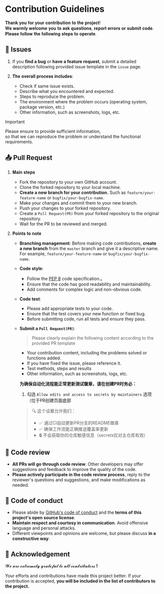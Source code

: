 # Contribution Guidelines

𝐓𝐡𝐚𝐧𝐤 𝐲𝐨𝐮 𝐟𝐨𝐫 𝐲𝐨𝐮𝐫 𝐜𝐨𝐧𝐭𝐫𝐢𝐛𝐮𝐭𝐢𝐨𝐧 𝐭𝐨 𝐭𝐡𝐞 𝐩𝐫𝐨𝐣𝐞𝐜𝐭!     
𝐖𝐞 𝐰𝐚𝐫𝐦𝐥𝐲 𝐰𝐞𝐥𝐜𝐨𝐦𝐞 𝐲𝐨𝐮 𝐭𝐨 𝐚𝐬𝐤 𝐪𝐮𝐞𝐬𝐭𝐢𝐨𝐧𝐬, 𝐫𝐞𝐩𝐨𝐫𝐭 𝐞𝐫𝐫𝐨𝐫𝐬 𝐨𝐫 𝐬𝐮𝐛𝐦𝐢𝐭 𝐜𝐨𝐝𝐞.     
𝐏𝐥𝐞𝐚𝐬𝐞 𝐟𝐨𝐥𝐥𝐨𝐰 𝐭𝐡𝐞 𝐟𝐨𝐥𝐥𝐨𝐰𝐢𝐧𝐠 𝐬𝐭𝐞𝐩𝐬 𝐭𝐨 𝐨𝐩𝐞𝐫𝐚𝐭𝐞.

## 💬 Issues  

1. If you **find a bug** or **have a feature request**, submit a detailed description following provided issue template in the `issue` page.

2. 𝐓𝐡𝐞 𝐨𝐯𝐞𝐫𝐚𝐥𝐥 𝐩𝐫𝐨𝐜𝐞𝐬𝐬 𝐢𝐧𝐜𝐥𝐮𝐝𝐞𝐬:
    - Check if same issue exists.
    - Describe what you encountered and expected.
    - Steps to reproduce the problem.
    - The environment where the problem occurs (operating system, package version, etc.)
    - Other information, such as screenshots, logs, etc.

> [!IMPORTANT]
> Please ensure to provide sufficient information,       
> so that we can reproduce the problem or understand the functional requirements.

## 📤 Pull Request

1. 𝐌𝐚𝐢𝐧 𝐬𝐭𝐞𝐩𝐬
    - Fork the repository to your own GitHub account.
    - Clone the forked repository to your local machine.
    - **Create a new branch for your contribution.** Such as `feature/your-feature-name` or `bugfix/your-bugfix-name`.
    - Make your changes and commit them to your new branch.
    - Push your changes to your forked repository.
    - Create a `Pull Request(PR)` from your forked repository to the original repository.
    - Wait for the PR to be reviewed and merged.

2. 𝐏𝐨𝐢𝐧𝐭𝐬 𝐭𝐨 𝐧𝐨𝐭𝐞

    - **Branching management**: Before making code contributions, **create a new branch** from the `master` branch and give it a descriptive name. For example, `feature/your-feature-name` or `bugfix/your-bugfix-name`.

    - **Code style**: 
        - Follow the [PEP 8](https://www.python.org/dev/peps/pep-0008/) code specification.。
        - Ensure that the code has good readability and maintainability.
        - Add comments for complex logic and non-obvious code.
  
    - **Code test**: 
        - Please add appropriate tests to your code.
        - Ensure that the test covers your new function or fixed bug.
        - Before submitting code, run all tests and ensure they pass.
    
    - **Submit a `Pull Request(PR)`**: 
        > Please clearly explain the following content according to the provided PR template
        - Your contribution content, including the problems solved or functions added.
        - If you have fixed the issue, please reference it.
        - Test methods, steps and results
        - Other information, such as screenshots, logs, etc.

        **为确保自动化流程能正常更新测试徽章，请在创建PR时务必：**

        1. 勾选 `Allow edits and access to secrets by maintainers` 选项（位于PR创建页面底部
        
        > 🔍 这个设置允许我们：
        > - ✅ 通过CI自动更新PR分支的README徽章
        > - ✅ 确保工作流能正确推送覆盖率更新
        > - 🔒 不会获取你的仓库敏感信息（secrets仅对主仓库有效）

## 🧐 Code review

   - **All PRs will go through code review**. Other developers may offer suggestions and feedback to improve the quality of the code.
   - **Please actively participate in the code review process**, reply to the reviewer's questions and suggestions, and make modifications as needed.

## 📜 Code of conduct

- Please abide by [GitHub's code of conduct](https://docs.github.com/en/site-policy/github-terms/github-community-guidelines) and the **terms of this project's open source license**.
- **Maintain respect and courtesy in communication**. Avoid offensive language and personal attacks.
- Different viewpoints and opinions are welcome, but please discuss **in a constructive way**.

## 🤝 Acknowledgement 

𝓦𝓮 𝓪𝓻𝓮 𝓮𝔁𝓽𝓻𝓮𝓶𝓮𝓵𝔂 𝓰𝓻𝓪𝓽𝓮𝓯𝓾𝓵 𝓽𝓸 𝓪𝓵𝓵 𝓬𝓸𝓷𝓽𝓻𝓲𝓫𝓾𝓽𝓸𝓻𝓼 **!**

Your efforts and contributions have made this project better. If your contribution is accepted, **you will be included in the list of contributors to the project.**
